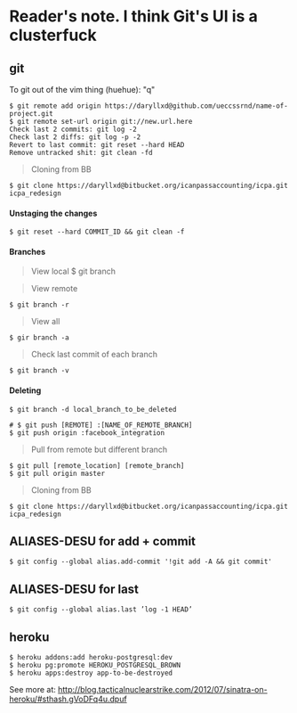 # Reader's note. I think Git's UI is a clusterfuck

## git

To git out of the vim thing (huehue): "q" 

    $ git remote add origin https://daryllxd@github.com/ueccssrnd/name-of-project.git
    $ git remote set-url origin git://new.url.here
    Check last 2 commits: git log -2
    Check last 2 diffs: git log -p -2
    Revert to last commit: git reset --hard HEAD
    Remove untracked shit: git clean -fd

> Cloning from BB

    $ git clone https://daryllxd@bitbucket.org/icanpassaccounting/icpa.git icpa_redesign

#### Unstaging the changes

    $ git reset --hard COMMIT_ID && git clean -f

#### Branches

> View local
    $ git branch 

> View remote

    $ git branch -r

> View all

    $ gir branch -a

> Check last commit of each branch

    $ git branch -v

#### Deleting

    $ git branch -d local_branch_to_be_deleted
    
    # $ git push [REMOTE] :[NAME_OF_REMOTE_BRANCH]
    $ git push origin :facebook_integration

> Pull from remote but different branch

    $ git pull [remote_location] [remote_branch]
    $ git pull origin master

> Cloning from BB

    $ git clone https://daryllxd@bitbucket.org/icanpassaccounting/icpa.git icpa_redesign

## ALIASES-DESU for add + commit

    $ git config --global alias.add-commit '!git add -A && git commit'

## ALIASES-DESU for last

    $ git config --global alias.last ’log -1 HEAD’

## heroku

    $ heroku addons:add heroku-postgresql:dev
    $ heroku pg:promote HEROKU_POSTGRESQL_BROWN
    $ heroku apps:destroy app-to-be-destroyed

See more at: http://blog.tacticalnuclearstrike.com/2012/07/sinatra-on-heroku/#sthash.gVoDFq4u.dpuf